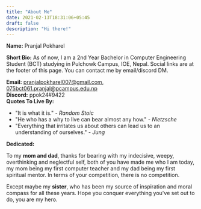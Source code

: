 ```yaml
---
title: "About Me"
date: 2021-02-13T18:31:06+05:45
draft: false 
description: "Hi there!"
---
```


**Name:** Pranjal Pokharel

**Short Bio:**
As of now, I am a 2nd Year Bachelor in Computer Engineering Student (BCT) studying in Pulchowk Campus, IOE, Nepal. Social links are at the footer of this page. You can contact me by email/discord DM. 

**Email:** pranjalpokharel007@gmail.com, 075bct061.pranjal@pcampus.edu.np\
**Discord:** ppok24#9422
\
**Quotes To Live By:**
- "It is what it is." - *Random Stoic*
- "He who has a why to live can bear almost any how." - *Nietzsche*
- "Everything that irritates us about others can lead us to an understanding of ourselves." - *Jung*

**Dedicated:**

To my **mom and dad**, thanks for bearing with my indecisive, weepy, overthinking and neglectful self, both of you have made me who I am today, my mom being my first computer teacher and my dad being my first spiritual mentor. In terms of your competition, there is no competition.

Except maybe my **sister**, who has been my source of inspiration and moral compass for all these years. Hope you conquer everything you've set out to do, you are my hero.

